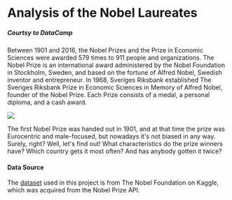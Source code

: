 # Analysis of the Nobel Laureates
##### Courtsy to DataCamp

Between 1901 and 2016, the Nobel Prizes and the Prize in Economic Sciences were awarded 579 times to 911 people and organizations. The Nobel Prize is an international award administered by the Nobel Foundation in Stockholm, Sweden, and based on the fortune of Alfred Nobel, Swedish inventor and entrepreneur. In 1968, Sveriges Riksbank established The Sveriges Riksbank Prize in Economic Sciences in Memory of Alfred Nobel, founder of the Nobel Prize. Each Prize consists of a medal, a personal diploma, and a cash award.

<p><img src="https://amazingwomenrock.com/media/zoo/images/48_Nobel_Prize_Winners_6f68196a54124e9398ca8d4e73e02c13.png" align="center"></p>

The first Nobel Prize was handed out in 1901, and at that time the prize was Eurocentric and male-focused, but nowadays it's not biased in any way. Surely, right? Well, let's find out! What characteristics do the prize winners have? Which country gets it most often? And has anybody gotten it twice? 

#### Data Source
The [dataset](https://www.kaggle.com/nobelfoundation/nobel-laureates) used in this project is from The Nobel Foundation on Kaggle, which was acquired from the Nobel Prize API.
